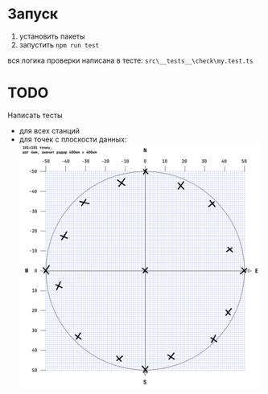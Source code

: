# Запуск

1. установить пакеты
2. запустить `npm run test`

вся логика проверки написана в тесте: `src\__tests__\check\my.test.ts`

# TODO

Написать тесты

- для всех станций
- для точек с плоскости данных:
  ![](./doc/pic/400км_x_400км_правильный.png)

